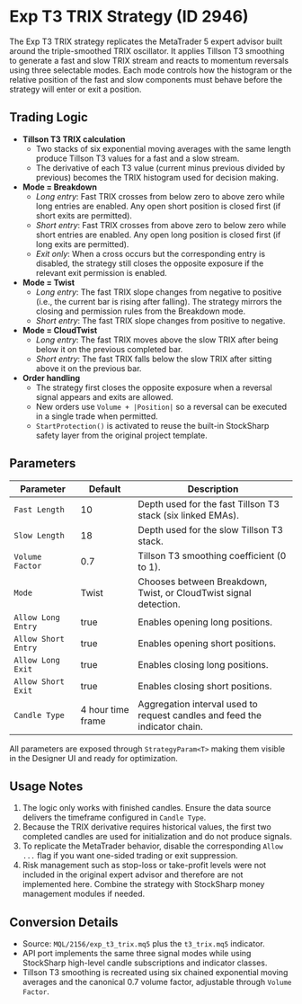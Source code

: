 # Exp T3 TRIX Strategy (ID 2946)

The Exp T3 TRIX strategy replicates the MetaTrader 5 expert advisor built around the triple-smoothed TRIX oscillator. It applies Tillson T3 smoothing to generate a fast and slow TRIX stream and reacts to momentum reversals using three selectable modes. Each mode controls how the histogram or the relative position of the fast and slow components must behave before the strategy will enter or exit a position.

## Trading Logic

- **Tillson T3 TRIX calculation**
  - Two stacks of six exponential moving averages with the same length produce Tillson T3 values for a fast and a slow stream.
  - The derivative of each T3 value (current minus previous divided by previous) becomes the TRIX histogram used for decision making.
- **Mode = Breakdown**
  - *Long entry*: Fast TRIX crosses from below zero to above zero while long entries are enabled. Any open short position is closed first (if short exits are permitted).
  - *Short entry*: Fast TRIX crosses from above zero to below zero while short entries are enabled. Any open long position is closed first (if long exits are permitted).
  - *Exit only*: When a cross occurs but the corresponding entry is disabled, the strategy still closes the opposite exposure if the relevant exit permission is enabled.
- **Mode = Twist**
  - *Long entry*: The fast TRIX slope changes from negative to positive (i.e., the current bar is rising after falling). The strategy mirrors the closing and permission rules from the Breakdown mode.
  - *Short entry*: The fast TRIX slope changes from positive to negative.
- **Mode = CloudTwist**
  - *Long entry*: The fast TRIX moves above the slow TRIX after being below it on the previous completed bar.
  - *Short entry*: The fast TRIX falls below the slow TRIX after sitting above it on the previous bar.
- **Order handling**
  - The strategy first closes the opposite exposure when a reversal signal appears and exits are allowed.
  - New orders use `Volume + |Position|` so a reversal can be executed in a single trade when permitted.
  - `StartProtection()` is activated to reuse the built-in StockSharp safety layer from the original project template.

## Parameters

| Parameter | Default | Description |
|-----------|---------|-------------|
| `Fast Length` | 10 | Depth used for the fast Tillson T3 stack (six linked EMAs). |
| `Slow Length` | 18 | Depth used for the slow Tillson T3 stack. |
| `Volume Factor` | 0.7 | Tillson T3 smoothing coefficient (0 to 1). |
| `Mode` | Twist | Chooses between Breakdown, Twist, or CloudTwist signal detection. |
| `Allow Long Entry` | true | Enables opening long positions. |
| `Allow Short Entry` | true | Enables opening short positions. |
| `Allow Long Exit` | true | Enables closing long positions. |
| `Allow Short Exit` | true | Enables closing short positions. |
| `Candle Type` | 4 hour time frame | Aggregation interval used to request candles and feed the indicator chain. |

All parameters are exposed through `StrategyParam<T>` making them visible in the Designer UI and ready for optimization.

## Usage Notes

1. The logic only works with finished candles. Ensure the data source delivers the timeframe configured in `Candle Type`.
2. Because the TRIX derivative requires historical values, the first two completed candles are used for initialization and do not produce signals.
3. To replicate the MetaTrader behavior, disable the corresponding `Allow ...` flag if you want one-sided trading or exit suppression.
4. Risk management such as stop-loss or take-profit levels were not included in the original expert advisor and therefore are not implemented here. Combine the strategy with StockSharp money management modules if needed.

## Conversion Details

- Source: `MQL/2156/exp_t3_trix.mq5` plus the `t3_trix.mq5` indicator.
- API port implements the same three signal modes while using StockSharp high-level candle subscriptions and indicator classes.
- Tillson T3 smoothing is recreated using six chained exponential moving averages and the canonical 0.7 volume factor, adjustable through `Volume Factor`.
